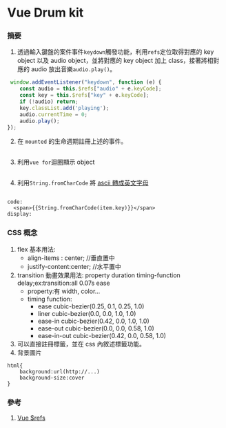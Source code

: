 # Vue Drum kit

### 摘要

1. 透過輸入鍵盤的案件事件`keydown`觸發功能，利用`refs`定位取得對應的 key object 以及 audio object，並將對應的 key object 加上 class，接著將相對應的 audio 放出音樂`audio.play()`。

```javascript
 window.addEventListener("keydown", function (e) {
    const audio = this.$refs["audio" + e.keyCode];
    const key = this.$refs["key" + e.keyCode];
    if (!audio) return;
    key.classList.add('playing');
    audio.currentTime = 0;
    audio.play();
});
```

2. 在 `mounted` 的生命週期註冊上述的事件。
```javascript

```
3. 利用`vue for`迴圈顯示 object
```html

```
4. 利用`String.fromCharCode` 將 [ascii 轉成英文字母](https://zh.wikipedia.org/wiki/ASCII)

```html

```

```
code:
  <span>{{String.fromCharCode(item.key)}}</span>
display:

```

### CSS 概念

1. flex 基本用法:
   - align-items : center; //垂直置中
   - justify-content:center; //水平置中
2. transition 動畫效果用法: property duration timing-function delay;ex:transition:all 0.07s ease
   - property:有 width, color...
   - timing function:
     - ease cubic-bezier(0.25, 0.1, 0.25, 1.0)
     - liner cubic-bezier(0.0, 0.0, 1.0, 1.0)
     - ease-in cubic-bezier(0.42, 0.0, 1.0, 1.0)
     - ease-out cubic-bezier(0.0, 0.0, 0.58, 1.0)
     - ease-in-out cubic-bezier(0.42, 0.0, 0.58, 1.0)
3. 可以直接註冊標籤，並在 css 內敘述標籤功能。
4. 背景圖片

```
html{
	background:url(http://...)
    background-size:cover
}
```

### 參考

1. [Vue $refs](https://blog.johnsonlu.org/vue-refs/)
